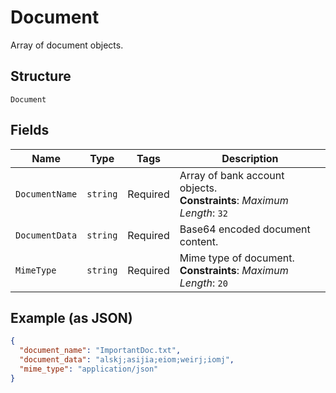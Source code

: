 
# Document

Array of document objects.

## Structure

`Document`

## Fields

| Name | Type | Tags | Description |
|  --- | --- | --- | --- |
| `DocumentName` | `string` | Required | Array of bank account objects.<br>**Constraints**: *Maximum Length*: `32` |
| `DocumentData` | `string` | Required | Base64 encoded document content. |
| `MimeType` | `string` | Required | Mime type of document.<br>**Constraints**: *Maximum Length*: `20` |

## Example (as JSON)

```json
{
  "document_name": "ImportantDoc.txt",
  "document_data": "alskj;asijia;eiom;weirj;iomj",
  "mime_type": "application/json"
}
```

